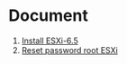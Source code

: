 # Document 
1. [Install ESXi-6.5 ](Tutorial/created-ESXi-6.5.md)
2. [Reset password root ESXi](Tutorial/Reset-password-ESXi.md)
